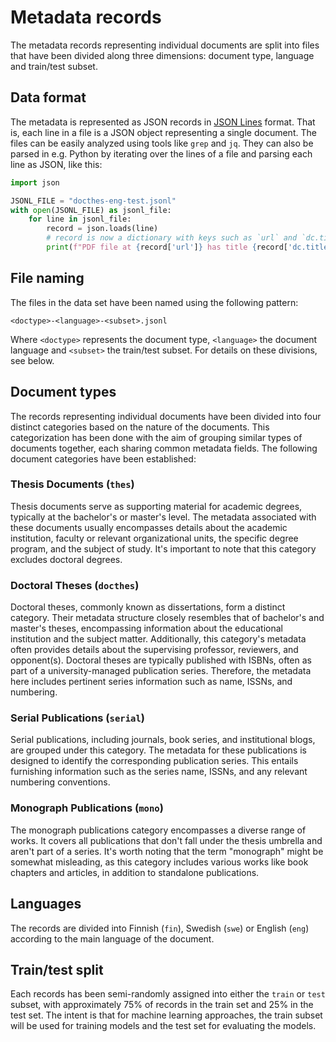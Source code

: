 # Metadata records

The metadata records representing individual documents are split into files that have been divided along three dimensions: document type, language and train/test subset.

## Data format

The metadata is represented as JSON records in [JSON Lines](https://jsonlines.org/) format. That is, each line in a file is a JSON object representing a single document. The files can be easily analyzed using tools like `grep` and `jq`. They can also be parsed in e.g. Python by iterating over the lines of a file and parsing each line as JSON, like this:

```python
import json

JSONL_FILE = "docthes-eng-test.jsonl"
with open(JSONL_FILE) as jsonl_file:
    for line in jsonl_file:
        record = json.loads(line)
        # record is now a dictionary with keys such as `url` and `dc.title`:
        print(f"PDF file at {record['url']} has title {record['dc.title']}")
```

## File naming

The files in the data set have been named using the following pattern:

    <doctype>-<language>-<subset>.jsonl

Where `<doctype>` represents the document type, `<language>` the document language and `<subset>` the train/test subset. For details on these divisions, see below.

## Document types

The records representing individual documents have been divided into four distinct categories based on the nature of the documents. This categorization has been done with the aim of grouping similar types of documents together, each sharing common metadata fields. The following document categories have been established:

### Thesis Documents (`thes`)
Thesis documents serve as supporting material for academic degrees, typically at the bachelor's or master's level. The metadata associated with these documents usually encompasses details about the academic institution, faculty or relevant organizational units, the specific degree program, and the subject of study. It's important to note that this category excludes doctoral degrees.

### Doctoral Theses (`docthes`)

Doctoral theses, commonly known as dissertations, form a distinct category. Their metadata structure closely resembles that of bachelor's and master's theses, encompassing information about the educational institution and the subject matter. Additionally, this category's metadata often provides details about the supervising professor, reviewers, and opponent(s). Doctoral theses are typically published with ISBNs, often as part of a university-managed publication series. Therefore, the metadata here includes pertinent series information such as name, ISSNs, and numbering.

### Serial Publications (`serial`)

Serial publications, including journals, book series, and institutional blogs, are grouped under this category. The metadata for these publications is designed to identify the corresponding publication series. This entails furnishing information such as the series name, ISSNs, and any relevant numbering conventions.

### Monograph Publications (`mono`)

The monograph publications category encompasses a diverse range of works. It covers all publications that don't fall under the thesis umbrella and aren't part of a series. It's worth noting that the term "monograph" might be somewhat misleading, as this category includes various works like book chapters and articles, in addition to standalone publications.

## Languages

The records are divided into Finnish (`fin`), Swedish (`swe`) or English (`eng`) according to the main language of the document.

## Train/test split

Each records has been semi-randomly assigned into either the `train` or `test` subset, with approximately 75% of records in the train set and 25% in the test set. The intent is that for machine learning approaches, the train subset will be used for training models and the test set for evaluating the models.
